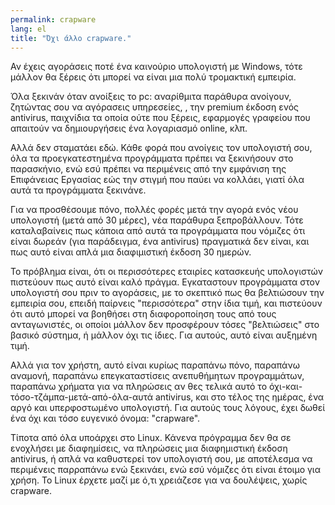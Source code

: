 ```yaml
---
permalink: crapware
lang: el
title: "Όχι άλλο crapware."
---
```


Αν έχεις αγοράσεις ποτέ ένα καινούριο υπολογιστή με Windows, τότε μάλλον θα ξέρεις ότι μπορεί να είναι
μια πολύ τρομακτική εμπειρία.

Όλα ξεκινάν όταν ανοίξεις το pc: αναρίθμιτα παράθυρα ανοίγουν, ζητώντας σου να αγόρασεις υπηρεσείες, 
, την premium έκδοση ενός antivirus, παιχνίδια τα οποία ούτε που ξέρεις, εφαρμογές γραφείου που απαιτούν να δημιουργήσεις ένα λογαριασμό online, κλπ.

Αλλά δεν σταματάει εδώ. Κάθε φορά που ανοίγεις τον υπολογιστή σου, όλα τα προεγκατεστημένα προγράμματα πρέπει να ξεκινήσουν στο παρασκήνιο, ενώ εσύ πρέπει να περιμένεις από την εμφάνιση της Επιφάνειας Εργασίας εώς την στιγμή που παύει να κολλάει, γιατί όλα αυτά τα προγράμματα ξεκινάνε.

Για να προσθέσουμε πόνο, πολλές φορές μετά την αγορά ενός νέου υπολογιστή (μετά από 30 μέρες), νέα
παράθυρα ξεπροβάλλουν. Τότε καταλαβαίνεις πως κάποια από αυτά τα προγράμματα που νόμιζες ότι είναι δωρεάν (για παράδειγμα, ένα antivirus) πραγματικά δεν είναι, και πως αυτό είναι απλά μια διαφιμιστική έκδοση 30 ημερών.

Το πρόβλημα είναι, ότι οι περισσότερες εταιρίες κατασκευής υπολογιστών πιστεύουν πως αυτό είναι καλό πράγμα. Εγκαταστουν προγράμματα στον υπολογιστή σου πριν το αγοράσεις, με το σκεπτικό πως θα βελτιώσουν την εμπειρία σου, επειδή παίρνεις "περισσότερα" στην ίδια τιμή, και πιστεύουν ότι αυτό μπορεί να βοηθήσει στη διαφοροποίηση τους
από τους ανταγωνιστές, οι οποίοι μάλλον δεν προσφέρουν τόσες "βελτιώσεις" στο βασικό σύστημα, ή μάλλον όχι τις ίδιες. Για αυτούς, αυτό είναι αυξημένη τιμή.

Αλλά για τον χρήστη, αυτό είναι κυρίως παραπάνω πόνο, παραπάνω αναμονή, παραπάνω επεγκαταστίσεις ανεπυθήμητων προγραμμάτων, παραπάνω χρήματα για να πληρώσεις αν θες τελικά αυτό το όχι-και-τόσο-τζάμπα-μετά-από-όλα-αυτά antivirus, και  στο τέλος της ημέρας, ένα αργό και υπερφοστωμένο υπολογιστή. Για αυτούς τους λόγους, έχει δωθεί ένα όχι και τόσο ευγενικό όνομα: "crapware".

Τίποτα από όλα υποάρχει στο Linux. Κάνενα πρόγραμμα δεν θα σε ενοχλήσει με διαφημίσεις, να πληρώσεις μια διαφημιστική έκδοση antivirus, ή απλά να καθυστερεί τον υπολογιστή σου, με αποτέλεσμα να περιμένεις παρραπάνω ενώ ξεκινάει, ενώ εσύ νόμιζες ότι είναι έτοιμο για χρήση. Το Linux έρχετε μαζί με ό,τι χρειάζεσε για να δουλέψεις, χωρίς crapware.




